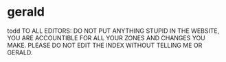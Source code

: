 # gerald
todd
TO ALL EDITORS: DO NOT PUT ANYTHING STUPID IN THE WEBSITE, YOU ARE ACCOUNTIBLE FOR ALL YOUR ZONES AND CHANGES YOU MAKE. PLEASE DO NOT EDIT THE INDEX WITHOUT TELLING ME OR GERALD.
